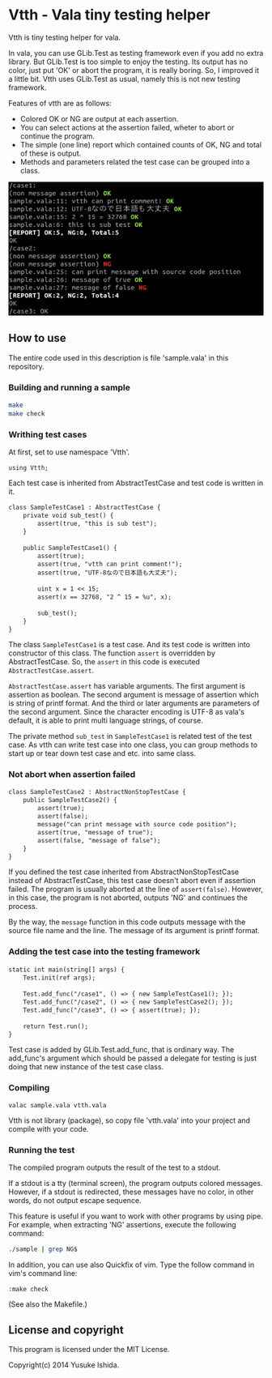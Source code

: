 Vtth - Vala tiny testing helper
================================

Vtth is tiny testing helper for vala.

In vala, you can use GLib.Test as testing framework
even if you add no extra library.
But GLib.Test is too simple to enjoy the testing.
Its output has no color, just put 'OK' or abort the program, it is really boring.
So, I improved it a little bit.
Vtth uses GLib.Test as usual, namely this is not new testing framework.

Features of vtth are as follows:

  - Colored OK or NG are output at each assertion.
  - You can select actions at the assertion failed,
    wheter to abort or continue the program.
  - The simple (one line) report which contained counts of OK, NG and
    total of these is output.
  - Methods and parameters related the test case can be grouped into a class.

![screen shot](screenshot.png)

How to use
-----------

The entire code used in this description is file 'sample.vala' in this repository.

### Building and running a sample

``` sh
make
make check
```


### Writhing test cases

At first, set to use namespace 'Vtth'.

```vala
using Vtth;
```

Each test case is inherited from AbstractTestCase
and test code is written in it.

```vala
class SampleTestCase1 : AbstractTestCase {
	private void sub_test() {
		assert(true, "this is sub test");
	}

	public SampleTestCase1() {
		assert(true);
		assert(true, "vtth can print comment!");
		assert(true, "UTF-8なので日本語も大丈夫");

		uint x = 1 << 15;
		assert(x == 32768, "2 ^ 15 = %u", x);

		sub_test();
	}
}
```

The class `SampleTestCase1` is a test case.
And its test code is written into constructor of this class.
The function `assert` is overridden by AbstractTestCase.
So, the `assert` in this code is executed `AbstractTestCase.assert`.

`AbstractTestCase.assert` has variable arguments.
The first argument is assertion as boolean.
The second argument is message of assertion which is string of printf format.
And the third or later arguments are parameters of the second argument.
Since the character encoding is UTF-8 as vala's default,
it is able to print multi language strings, of course.

The private method `sub_test` in `SampleTestCase1` is related test of the test case.
As vtth can write test case into one class,
you can group methods to start up or tear down test case and etc. into same class.


### Not abort when assertion failed

```vala
class SampleTestCase2 : AbstractNonStopTestCase {
	public SampleTestCase2() {
		assert(true);
		assert(false);
		message("can print message with source code position");
		assert(true, "message of true");
		assert(false, "message of false");
	}
}
```

If you defined the test case inherited from AbstractNonStopTestCase
instead of AbstractTestCase, this test case doesn't abort even if assertion failed.
The program is usually aborted at the line of `assert(false)`.
However, in this case, the program is not aborted, outputs 'NG' and continues the process.

By the way, the `message` function in this code outputs message
with the source file name and the line.
The message of its argument is printf format.


### Adding the test case into the testing framework

```vala
static int main(string[] args) {
	Test.init(ref args);

	Test.add_func("/case1", () => { new SampleTestCase1(); });
	Test.add_func("/case2", () => { new SampleTestCase2(); });
	Test.add_func("/case3", () => { assert(true); });

	return Test.run();
}
```

Test case is added by GLib.Test.add_func, that is ordinary way.
The add_func's argument which should be passed a delegate for testing
is just doing that new instance of the test case class.


### Compiling

```
valac sample.vala vtth.vala
```

Vtth is not library (package), so copy file 'vtth.vala' into your project
and compile with your code.


### Running the test

The compiled program outputs the result of the test to a stdout.

If a stdout is a tty (terminal screen), the program outputs colored messages.
However, if a stdout is redirected, these messages have no color,
in other words, do not output escape sequence.

This feature is useful if you want to work with other programs by using pipe.
For example, when extracting 'NG' assertions, execute the following command:

```sh
./sample | grep NG$
```

In addition, you can use also Quickfix of vim.
Type the follow command in vim's command line:

```
:make check
```
(See also the Makefile.)


License and copyright
----------------------

This program is licensed under the MIT License.

Copyright(c) 2014 Yusuke Ishida.

